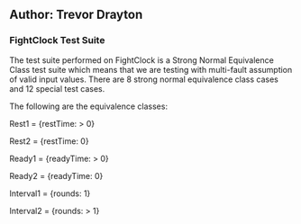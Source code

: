 ## Author: Trevor Drayton

### FightClock Test Suite

The test suite performed on FightClock is a Strong Normal Equivalence Class test suite which means that we are testing with multi-fault assumption of valid input values. There are 8 strong normal equivalence class cases and
12 special test cases.

The following are the equivalence classes:

Rest1 = {restTime: > 0}

Rest2 = {restTime: 0}


Ready1 = {readyTime: > 0}

Ready2 = {readyTime: 0}


Interval1 = {rounds: 1}

Interval2 = {rounds: > 1}
